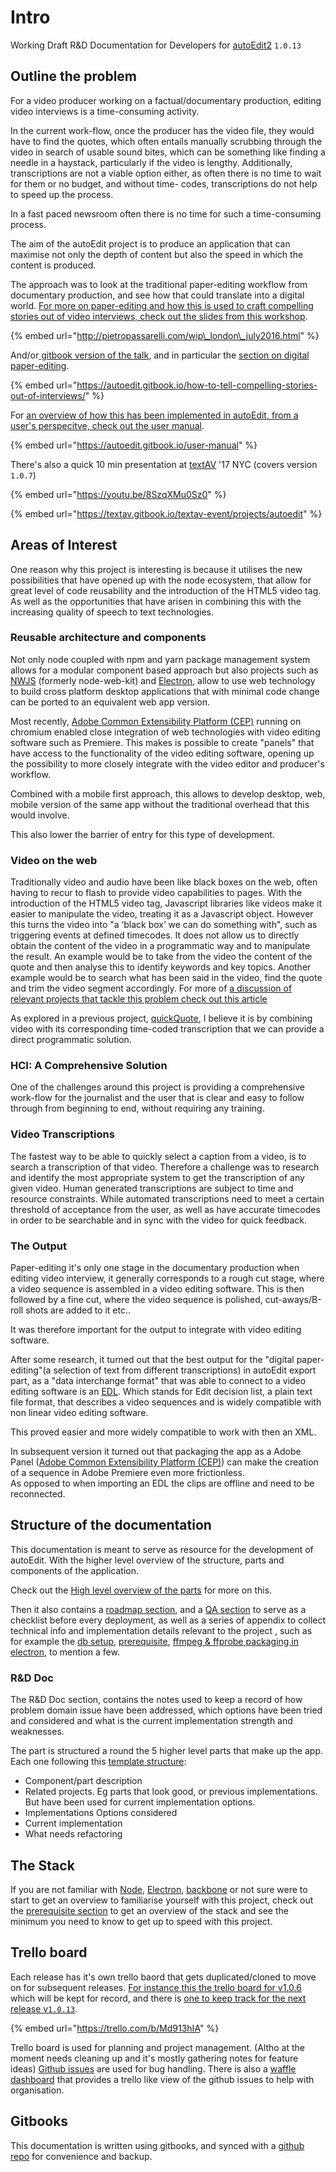 # Intro

Working Draft R&D Documentation for Developers for [autoEdit2](https://github.com/pietrop/autoEdit_2_documentation/tree/6a02a8d72f177e127c3fe0b3c3959dbc6f737f13/www.autoEdit.io) `1.0.13` 

## Outline the problem

For a video producer working on a factual/documentary production, editing video interviews is a time-consuming activity.

In the current work-flow, once the producer has the video file, they would have to find the quotes, which often entails manually scrubbing through the video in search of usable sound bites, which can be something like finding a needle in a haystack, particularly if the video is lengthy. Additionally, transcriptions are not a viable option either, as often there is no time to wait for them or no budget, and without time- codes, transcriptions do not help to speed up the process.

In a fast paced newsroom often there is no time for such a time-consuming process.

The aim of the autoEdit project is to produce an application that can maximise not only the depth of content but also the speed in which the content is produced.

The approach was to look at the traditional paper-editing workflow from documentary production, and see how that could translate into a digital world. [For more on paper-editing and how this is used to craft compelling stories out of video interviews, check out the slides from this workshop](http://pietropassarelli.com/wip_london_july2016.html).

{% embed url="http://pietropassarelli.com/wip\_london\_july2016.html" %}

And/or[ gitbook version of the talk](https://autoedit.gitbook.io/how-to-tell-compelling-stories-out-of-interviews), and in particular the [section on digital paper-editing](https://autoedit.gitbook.io/how-to-tell-compelling-stories-out-of-interviews/digital-paper-editing/autoedit-2-digital-paper-editing-software).

{% embed url="https://autoedit.gitbook.io/how-to-tell-compelling-stories-out-of-interviews/" %}

For [an overview of how this has been implemented in autoEdit, from a user's perspecitve, check out the user manual](https://autoedit.gitbook.io/how-to-tell-compelling-stories-out-of-interviews).

{% embed url="https://autoedit.gitbook.io/user-manual" %}

There's also a quick 10 min presentation at [textAV](www.textAV.tech) '17 NYC \(covers version `1.0.7`\)

{% embed url="https://youtu.be/8SzqXMu0Sz0" %}

{% embed url="https://textav.gitbook.io/textav-event/projects/autoedit" %}

## Areas of Interest

One reason why this project is interesting is because it utilises the new possibilities that have opened up with the node ecosystem, that allow for great level of code reusability and the introduction of the HTML5 video tag. As well as the opportunities that have arisen in combining this with the increasing quality of speech to text technologies.

### Reusable architecture and components

Not only node coupled with npm and yarn package management system allows for a modular component based approach but also projects such as [NWJS](https://nwjs.io) \(formerly node-web-kit\) and [Electron](https://electronjs.org/), allow to use web technology to build cross platform desktop applications that with minimal code change can be ported to an equivalent web app version.

Most recently, [Adobe Common Extensibility Platform \(CEP\)](https://www.adobe.io/apis/creativecloud/cep.html) running on chromium enabled close integration of web technologies with video editing software such as Premiere. This makes is possible to create "panels" that have access to the functionality of the video editing software, opening up the possibility to more closely integrate with the video editor and producer's workflow. 

Combined with a mobile first approach, this allows to develop desktop, web, mobile version of the same app without the traditional overhead that this would involve.

This also lower the barrier of entry for this type of development.

### Video on the web

Traditionally video and audio have been like black boxes on the web, often having to recur to flash to provide video capabilities to pages. With the introduction of the HTML5 video tag, Javascript libraries like videos make it easier to manipulate the video, treating it as a Javascript object. However this turns the video into "a ‘black box’ we can do something with", such as triggering events at defined timecodes. It does not allow us to directly obtain the content of the video in a programmatic way and to manipulate the result. An example would be to take from the video the content of the quote and then analyse this to identify keywords and key topics. Another example would be to search what has been said in the video, find the quote and trim the video segment accordingly. For more of [a discussion of relevant projects that tackle this problem check out this article](http://pietropassarelli.com/videoBox.html)

As explored in a previous project, [quickQuote](http://pietropassarelli.com/quickQuote.html), I believe it is by combining video with its corresponding time-coded transcription that we can provide a direct programmatic solution.

### HCI: A Comprehensive Solution

One of the challenges around this project is providing a comprehensive work-flow for the journalist and the user that is clear and easy to follow through from beginning to end, without requiring any training.

### Video Transcriptions

The fastest way to be able to quickly select a caption from a video, is to search a transcription of that video. Therefore a challenge was to research and identify the most appropriate system to get the transcription of any given video. Human generated transcriptions are subject to time and resource constraints. While automated transcriptions need to meet a certain threshold of acceptance from the user, as well as have accurate timecodes in order to be searchable and in sync with the video for quick feedback.

### The Output

Paper-editing it's only one stage in the documentary production when editing video interview, it generally corresponds to a rough cut stage, where a video sequence is assembled in a video editing software. This is then followed by a fine cut, where the video sequence is polished, cut-aways/B-roll shots are added to it etc..

It was therefore important for the output to integrate with video editing software.

After some research, it turned out that the best output for the "digital paper-editing"\(a selection of text from different transcriptions\) in autoEdit export part, as a "data interchange format" that was able to connect to a video editing software is an [EDL](../../appendix/edl-format.md). Which stands for Edit decision list, a plain text file format, that describes a video sequences and is widely compatible with non linear video editing software.

This proved easier and more widely compatible to work with then an XML.

In subsequent version it turned out that packaging the app as a Adobe Panel \([Adobe Common Extensibility Platform \(CEP\)](https://www.adobe.io/apis/creativecloud/cep.html)\) can make the creation of a sequence in Adobe Premiere even more frictionless.   
As opposed to when importing an EDL the clips are offline and need to be reconnected.  

## Structure of the documentation

This documentation is meant to serve as resource for the development of autoEdit. With the higher level overview of the structure, parts and components of the application. 

Check out the [High level overview of the parts](../architecture/#high-level-overview-of-the-parts) for more on this.

Then it also contains a [roadmap section](../../roadmap/roadmap/), and a [QA section](../../qa-list/qa-intro.md) to serve as a checklist before every deployment, as well as a series of appendix to collect  technical info and implementation details relevant to the project , such as for example the [db setup](../../appendix/current-db-setup.md), [prerequisite](../../appendix/prerequisites.md), [ffmpeg & ffprobe packaging in electron](../../appendix/ffmpeg-and-ffprobe-in-electron.md),  to mention a few.

### R&D Doc

The R&D Doc section, contains the notes used to keep a record of how problem domain issue have been addressed, which options have been tried and considered and what is the current implementation strength and weaknesses.

The  part is structured a round the 5 higher level parts that make up the app. Each one following this [template structure](../documentation-section-template.md):

* Component/part description 
* Related projects. Eg parts that look good, or previous implementations. But have been used for current implementation options. 
* Implementations Options considered
* Current implementation 
* What needs refactoring 

## The Stack

If you are not familiar with [Node](https://nodejs.org/en/), [Electron](https://electronjs.org), [backbone](http://backbonejs.org/) or not sure were to start to get an overview to familiarise yourself with this project, check out the [prerequisite section](../../appendix/prerequisites.md) to get an overview of the stack and see the minimum you need to know to get up to speed with this project.

## Trello board

Each release has it's own trello baord that gets duplicated/cloned to move on for subsequent releases. [For instance this the trello board for v1.0.6](https://trello.com/b/8LP7y3EI/autoedit-v2-1-0-6-release-paperedit) which will be kept for record, and there is [one to keep track for the next release v`1.0.13`](https://trello.com/b/Md913hIA).

{% embed url="https://trello.com/b/Md913hIA" %}

Trello board is used for planning and project management. \(Altho at the moment needs cleaning up and it's mostly gathering notes for feature ideas\) [Github issues](https://github.com/OpenNewsLabs/autoEdit_2/issues) are used for bug handling. There is also a [waffle dashboard](https://waffle.io/OpenNewsLabs/autoEdit_2) that provides a trello like view of the github issues to help with organisation.



## Gitbooks

This documentation is written using gitbooks, and synced with a [github repo](https://github.com/pietrop/autoEdit_2_documentation) for convenience and backup.

